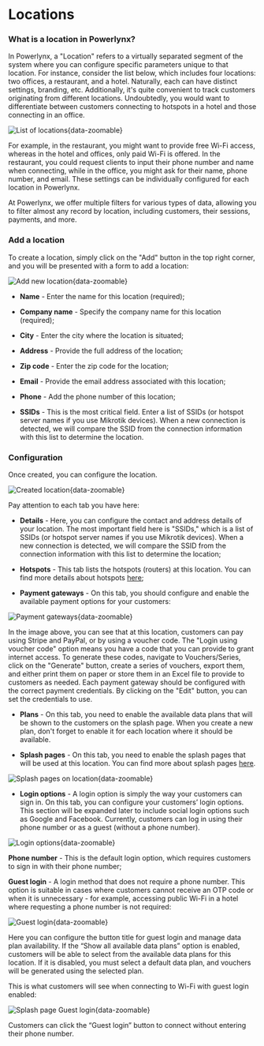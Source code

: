 # Locations

### What is a location in Powerlynx?

In Powerlynx, a "Location" refers to a virtually separated segment of the system where you can configure specific parameters unique to that location. For instance, consider the list below, which includes four locations: two offices, a restaurant, and a hotel. Naturally, each can have distinct settings, branding, etc. Additionally, it's quite convenient to track customers originating from different locations. Undoubtedly, you would want to differentiate between customers connecting to hotspots in a hotel and those connecting in an office. 

![List of locations](images/list_of_locations.png){data-zoomable}

For example, in the restaurant, you might want to provide free Wi-Fi access, whereas in the hotel and offices, only paid Wi-Fi is offered. In the restaurant, you could request clients to input their phone number and name when connecting, while in the office, you might ask for their name, phone number, and email. These settings can be individually configured for each location in Powerlynx.

At Powerlynx, we offer multiple filters for various types of data, allowing you to filter almost any record by location, including customers, their sessions, payments, and more.

### Add a location

To create a location, simply click on the "Add" button in the top right corner, and you will be presented with a form to add a location:

![Add new location](images/add_new_location.png){data-zoomable}

* **Name** - Enter the name for this location (required);

* **Company name** - Specify the company name for this location (required);

* **City** - Enter the city where the location is situated;

* **Address** - Provide the full address of the location;

* **Zip code** - Enter the zip code for the location;

* **Email** - Provide the email address associated with this location;

* **Phone** - Add the phone number of this location;

* **SSIDs** - This is the most critical field. Enter a list of SSIDs (or hotspot server names if you use Mikrotik devices). When a new connection is detected, we will compare the SSID from the connection information with this list to determine the location.

### Configuration

Once created, you can configure the location. 

![Created location](images/created_location.png){data-zoomable}

Pay attention to each tab you have here:

* **Details** - Here, you can configure the contact and address details of your location. The most important field here is "SSIDs," which is a list of SSIDs (or hotspot server names if you use Mikrotik devices). When a new connection is detected, we will compare the SSID from the connection information with this list to determine the location;

* **Hotspots** - This tab lists the hotspots (routers) at this location. You can find more details about hotspots [here](hotspots.md);
 
* **Payment gateways** - On this tab, you should configure and enable the available payment options for your customers:

![Payment gateways](images/location_payment_gateways.png){data-zoomable}

In the image above, you can see that at this location, customers can pay using Stripe and PayPal, or by using a voucher code. The "Login using voucher code" option means you have a code that you can provide to grant internet access. To generate these codes, navigate to Vouchers/Series, click on the "Generate" button, create a series of vouchers, export them, and either print them on paper or store them in an Excel file to provide to customers as needed. Each payment gateway should be configured with the correct payment credentials. By clicking on the "Edit" button, you can set the credentials to use.

* **Plans** - On this tab, you need to enable the available data plans that will be shown to the customers on the splash page. When you create a new plan, don't forget to enable it for each location where it should be available.

* **Splash pages** - On this tab, you need to enable the splash pages that will be used at this location. You can find more about splash pages [here](splash-pages.md).

![Splash pages on location](images/location_splash_pages.png){data-zoomable}

* **Login options** - A login option is simply the way your customers can sign in. On this tab, you can configure your customers’ login options. This section will be expanded later to include social login options such as Google and Facebook. Currently, customers can log in using their phone number or as a guest (without a phone number). 

![Login options](images/login_options.png){data-zoomable}

**Phone number** - This is the default login option, which requires customers to sign in with their phone number;

**Guest login** - A login method that does not require a phone number. This option is suitable in cases where customers cannot receive an OTP code or when it is unnecessary - for example, accessing public Wi-Fi in a hotel where requesting a phone number is not required:

![Guest login](images/guest_login_settings.png){data-zoomable}

Here you can configure the button title for guest login and manage data plan availability. If the “Show all available data plans” option is enabled, customers will be able to select from the available data plans for this location. If it is disabled, you must select a default data plan, and vouchers will be generated using the selected plan.

This is what customers will see when connecting to Wi-Fi with guest login enabled:

![Splash page Guest login](images/splash_page_guest_login.png){data-zoomable}

Customers can click the “Guest login” button to connect without entering their phone number.